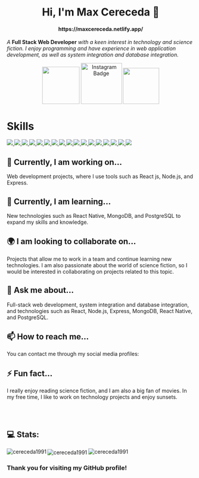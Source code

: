 <h1 align="center">Hi, I'm Max Cereceda 👋</h1>
<h4 align="center">https://maxcereceda.netlify.app/</h4>

<p><em>A</em> <b>Full Stack Web Developer</b><em> with a keen interest in technology and science fiction. I enjoy programming and have experience in web application development, as well as system integration and database integration.</br>
</em></p>

<div id="header" align="center">
  <a href="https://www.linkedin.com/in/maxcereceda/" target="_blank"><img src="https://img.shields.io/badge/LinkedIn-0077B5?style=for-the-badge&logo=linkedin&logoColor=white" width="100"/></a>
  <a href="https://www.instagram.com/cereceda91/" target="_blank"><img src="https://img.shields.io/badge/Instagram-E4405F?style=for-the-badge&logo=instagram&logoColor=white" width="110" alt="Instagram Badge"/></a>
  <a href="https://twitter.com/cereceda1991" target="_blank"><img src="https://img.shields.io/badge/Twitter-1DA1F2?style=for-the-badge&logo=twitter&logoColor=white" width="97"/></a>
</div>

<h1>Skills</h1>
<div>
  <a href="https://developer.mozilla.org/es/docs/Web/HTML"><img src="https://img.shields.io/badge/HTML5-E34F26?style=for-the-badge&logo=html5&logoColor=white" /> <a/>
  <a href="https://developer.mozilla.org/es/docs/Web/CSS"><img src="https://img.shields.io/badge/CSS3-1572B6?style=for-the-badge&logo=css3&logoColor=white" /> <a/>
  <a href="https://developer.mozilla.org/es/docs/Web/JavaScript"><img src="https://img.shields.io/badge/JavaScript-323330?style=for-the-badge&logo=javascript&logoColor=F7DF1E" /> <a/>
  <a href="https://sass-lang.com/documentation/"><img src="https://img.shields.io/badge/Sass-CC6699?style=for-the-badge&logo=sass&logoColor=white" /> <a/>
  <a href="https://expressjs.com/es/"><img src="https://img.shields.io/badge/Express.js-404D59?style=for-the-badge" /> <a/>
  <a href="https://es.reactjs.org/docs/getting-started.html"><img src="https://img.shields.io/badge/React-20232A?style=for-the-badge&logo=react&logoColor=61DAFB" /> <a/>
  <a href="https://tailwindcss.com/docs/installation"><img src="https://img.shields.io/badge/Tailwind_CSS-38B2AC?style=for-the-badge&logo=tailwind-css&logoColor=white" /> <a/>
 <a href="https://getbootstrap.com/docs/4.1/getting-started/introduction/"><img src="https://img.shields.io/badge/Bootstrap-563D7C?style=for-the-badge&logo=bootstrap&logoColor=white" /> <a/>
 <a href="https://www.mongodb.com/docs/"><img src="https://img.shields.io/badge/MongoDB-4EA94B?style=for-the-badge&logo=mongodb&logoColor=white" /> <a/>
 <a href="https://docs.netlify.com/"><img src="https://img.shields.io/badge/Netlify-00C7B7?style=for-the-badge&logo=netlify&logoColor=white" /> <a/>
 <a href="https://jwt.io/introduction"><img src="https://img.shields.io/badge/json%20web%20tokens-323330?style=for-the-badge&logo=json-web-tokens&logoColor=pink" /> <a/>
 <a href="https://nextjs.org/docs"><img src="https://img.shields.io/badge/next.js-000000?style=for-the-badge&logo=nextdotjs&logoColor=white" /> <a/>
 <a href="https://nodejs.org/es/docs/"><img src="https://img.shields.io/badge/Node.js-43853D?style=for-the-badge&logo=node.js&logoColor=white" /> <a/>
 <a href="https://help.figma.com/hc/en-us"><img src="https://camo.githubusercontent.com/9a8ccd8ae319ddac9934db226e7834d7e1c61a31076e7d7c04ecb5bf352967aa/68747470733a2f2f696d672e736869656c64732e696f2f62616467652f6669676d612d2532334632344531452e7376673f7374796c653d666f722d7468652d6261646765266c6f676f3d6669676d61266c6f676f436f6c6f723d7768697465" /> <a/>
<a href="https://git-scm.com/doc"><img src="https://camo.githubusercontent.com/ec0d32e85caf4723d5182a75338c89f85a2c3679aed0c46c9ee9fd1c8dc2a316/68747470733a2f2f696d672e736869656c64732e696f2f62616467652f6769742d2532334630353033332e7376673f7374796c653d666f722d7468652d6261646765266c6f676f3d676974266c6f676f436f6c6f723d7768697465" /> <a/>
<a href=""><img src="https://img.shields.io/badge/Adobe%20Photoshop-31A8FF?style=for-the-badge&logo=Adobe%20Photoshop&logoColor=black" /> <a/>
<a href=""><img src="https://img.shields.io/badge/Adobe%20XD-470137?style=for-the-badge&logo=Adobe%20XD&logoColor=#FF61F6" /> <a/>
  </div>
   
## 🔭 Currently, I am working on...
Web development projects, where I use tools such as React js, Node.js, and Express.

## 🌱 Currently, I am learning...
New technologies such as React Native, MongoDB, and PostgreSQL to expand my skills and knowledge.

## 🌍 I am looking to collaborate on...
Projects that allow me to work in a team and continue learning new technologies. I am also passionate about the world of science fiction, so I would be interested in collaborating on projects related to this topic.

## 💬 Ask me about...
Full-stack web development, system integration and database integration, and technologies such as React, Node.js, Express, MongoDB, React Native, and PostgreSQL.

## 📫 How to reach me...
You can contact me through my social media profiles:

## ⚡ Fun fact...
I really enjoy reading science fiction, and I am also a big fan of movies. In my free time, I like to work on technology projects and enjoy sunsets.

    
<br><br>
<h2>💻 Stats:</h2>
  
<img align="left" src="https://github-readme-stats.vercel.app/api?username=cereceda1991&show_icons=true&locale=en&theme=dark" alt="cereceda1991" />
<img align="center" src="https://github-readme-streak-stats.herokuapp.com?user=cereceda1991&theme=dark" alt="cereceda1991" />
<img align="rigth" src="https://github-readme-stats.vercel.app/api/top-langs?username=cereceda1991&show_icons=true&locale=en&layout=compact&theme=dark" alt="cereceda1991" />
  
  <br>
  <h3>Thank you for visiting my GitHub profile!</h3>
